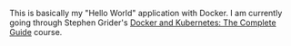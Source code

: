 This is basically my "Hello World" application with Docker. I am currently going through Stephen Grider's [Docker and Kubernetes: The Complete Guide](https://www.udemy.com/course/docker-and-kubernetes-the-complete-guide/) course.
